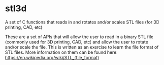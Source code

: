 # stl3d
A set of C functions that reads in and rotates and/or scales STL files (for 3D printing, CAD, etc)

These are a set of APIs that will allow the user to read in a binary STL file (commonly used for 3D printing, CAD, etc) and allow the user to rotate and/or scale the file. This is written as an exercise to learn the file format of STL files. More information on them can be found here: https://en.wikipedia.org/wiki/STL_(file_format)

